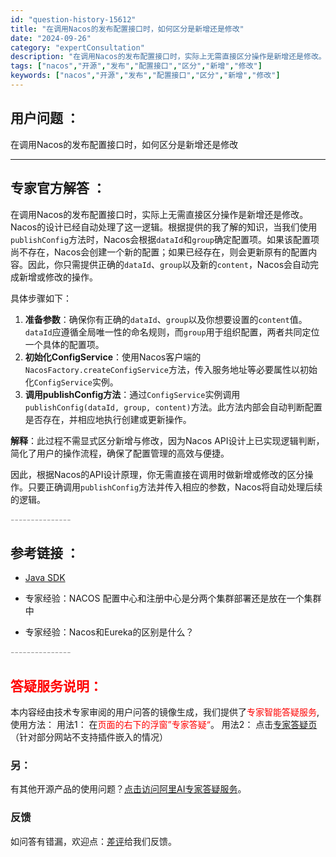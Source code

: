 ```yaml
---
id: "question-history-15612"
title: "在调用Nacos的发布配置接口时，如何区分是新增还是修改"
date: "2024-09-26"
category: "expertConsultation"
description: "在调用Nacos的发布配置接口时，实际上无需直接区分操作是新增还是修改。Nacos的设计已经自动处理了这一逻辑。根据提供的我了解的知识，当我们使用`publishConfig`方法时，Nacos会根据`dataId`和`group`确定配置项。如果该配置项尚不存在，Nacos会创建一个新的配置；如果"
tags: ["nacos","开源","发布","配置接口","区分","新增","修改"]
keywords: ["nacos","开源","发布","配置接口","区分","新增","修改"]
---
```


## 用户问题 ： 
 在调用Nacos的发布配置接口时，如何区分是新增还是修改  

---------------
## 专家官方解答 ：

在调用Nacos的发布配置接口时，实际上无需直接区分操作是新增还是修改。Nacos的设计已经自动处理了这一逻辑。根据提供的我了解的知识，当我们使用`publishConfig`方法时，Nacos会根据`dataId`和`group`确定配置项。如果该配置项尚不存在，Nacos会创建一个新的配置；如果已经存在，则会更新原有的配置内容。因此，你只需提供正确的`dataId`、`group`以及新的`content`，Nacos会自动完成新增或修改的操作。

具体步骤如下：
1. **准备参数**：确保你有正确的`dataId`、`group`以及你想要设置的`content`值。`dataId`应遵循全局唯一性的命名规则，而`group`用于组织配置，两者共同定位一个具体的配置项。
2. **初始化ConfigService**：使用Nacos客户端的`NacosFactory.createConfigService`方法，传入服务地址等必要属性以初始化`ConfigService`实例。
3. **调用publishConfig方法**：通过`ConfigService`实例调用`publishConfig(dataId, group, content)`方法。此方法内部会自动判断配置是否存在，并相应地执行创建或更新操作。

**解释**：此过程不需显式区分新增与修改，因为Nacos API设计上已实现逻辑判断，简化了用户的操作流程，确保了配置管理的高效与便捷。

因此，根据Nacos的API设计原理，你无需直接在调用时做新增或修改的区分操作。只要正确调用`publishConfig`方法并传入相应的参数，Nacos将自动处理后续的逻辑。


<font color="#949494">---------------</font> 


## 参考链接 ：

* [Java SDK](https://nacos.io/docs/latest/guide/user/sdk)
 
 * 专家经验：NACOS 配置中心和注册中心是分两个集群部署还是放在一个集群中 
 
 * 专家经验：Nacos和Eureka的区别是什么？ 


 <font color="#949494">---------------</font> 
 


## <font color="#FF0000">答疑服务说明：</font> 

本内容经由技术专家审阅的用户问答的镜像生成，我们提供了<font color="#FF0000">专家智能答疑服务</font>,使用方法：
用法1： 在<font color="#FF0000">页面的右下的浮窗”专家答疑“</font>。
用法2： 点击[专家答疑页](https://answer.opensource.alibaba.com/docs/intro)（针对部分网站不支持插件嵌入的情况）
### 另：


有其他开源产品的使用问题？[点击访问阿里AI专家答疑服务](https://answer.opensource.alibaba.com/docs/intro)。
### 反馈
如问答有错漏，欢迎点：[差评](https://ai.nacos.io/user/feedbackByEnhancerGradePOJOID?enhancerGradePOJOId=15626)给我们反馈。
